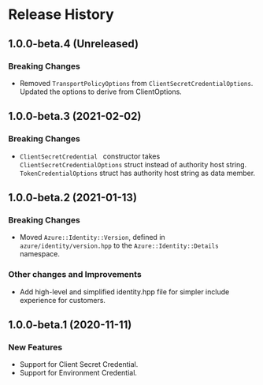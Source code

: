 # Release History

## 1.0.0-beta.4 (Unreleased)

### Breaking Changes

- Removed `TransportPolicyOptions` from `ClientSecretCredentialOptions`. Updated the options to derive from ClientOptions.

## 1.0.0-beta.3 (2021-02-02)

### Breaking Changes

- `ClientSecretCredential ` constructor takes `ClientSecretCredentialOptions` struct instead of authority host string. `TokenCredentialOptions` struct has authority host string as data member.

## 1.0.0-beta.2 (2021-01-13)

### Breaking Changes

- Moved `Azure::Identity::Version`, defined in `azure/identity/version.hpp` to the `Azure::Identity::Details` namespace.

### Other changes and Improvements

- Add high-level and simplified identity.hpp file for simpler include experience for customers.

## 1.0.0-beta.1 (2020-11-11)

### New Features

- Support for Client Secret Credential.
- Support for Environment Credential.
